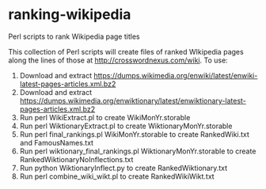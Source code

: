 # ranking-wikipedia
Perl scripts to rank Wikipedia page titles

This collection of Perl scripts will create files of ranked WIkipedia pages along the lines of those at http://crosswordnexus.com/wiki.  To use:

1. Download and extract https://dumps.wikimedia.org/enwiki/latest/enwiki-latest-pages-articles.xml.bz2
2. Download and extract https://dumps.wikimedia.org/enwiktionary/latest/enwiktionary-latest-pages-articles.xml.bz2
3. Run perl WikiExtract.pl to create WikiMonYr.storable
4. Run perl WiktionaryExtract.pl to create WiktionaryMonYr.storable
5. Run perl final_rankings.pl WikiMonYr.storable to create RankedWiki.txt and FamousNames.txt
6. Run perl wiktionary_final_rankings.pl WiktionaryMonYr.storable to create RankedWiktionaryNoInflections.txt
7. Run python WiktionaryInflect.py to create RankedWiktionary.txt
8. Run perl combine_wiki_wikt.pl to create RankedWikiWikt.txt

